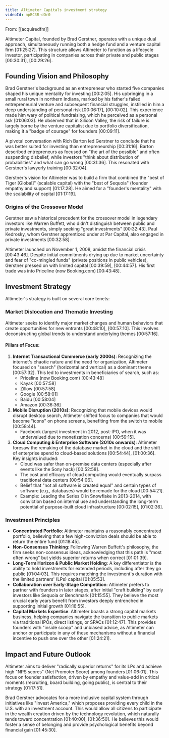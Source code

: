 ```yaml
---
title: Altimeter Capitals investment strategy
videoId: npBC3R-dOr0
---
```


From: [[acquiredfm]] <br/> 

Altimeter Capital, founded by Brad Gerstner, operates with a unique dual approach, simultaneously running both a hedge fund and a venture capital firm <a class="yt-timestamp" data-t="01:25:27">[01:25:27]</a>. This structure allows Altimeter to function as a lifecycle investor, participating in companies across their private and public stages <a class="yt-timestamp" data-t="00:30:31">[00:30:31]</a>, <a class="yt-timestamp" data-t="00:29:26">[00:29:26]</a>.

## Founding Vision and Philosophy

Brad Gerstner's background as an entrepreneur who started five companies shaped his unique mentality for investing <a class="yt-timestamp" data-t="00:2:05">[00:2:05]</a>.
His upbringing in a small rural town in northern Indiana, marked by his father's failed entrepreneurial venture and subsequent financial struggles, instilled in him a deep understanding of personal risk <a class="yt-timestamp" data-t="00:06:17">[00:06:17]</a>, <a class="yt-timestamp" data-t="00:10:02">[00:10:02]</a>. This experience made him wary of political fundraising, which he perceived as a personal ask <a class="yt-timestamp" data-t="01:06:03">[01:06:03]</a>. He observed that in Silicon Valley, the risk of failure is largely borne by the venture capitalist due to portfolio diversification, making it a "badge of courage" for founders <a class="yt-timestamp" data-t="00:09:11">[00:09:11]</a>.

A pivotal conversation with Rich Barton led Gerstner to conclude that he was better suited for investing than entrepreneurship <a class="yt-timestamp" data-t="00:31:16">[00:31:16]</a>. Barton described entrepreneurs as focused on "the art of the possible" and often suspending disbelief, while investors "think about distribution of probabilities" and what can go wrong <a class="yt-timestamp" data-t="00:31:36">[00:31:36]</a>. This resonated with Gerstner's lawyerly training <a class="yt-timestamp" data-t="00:32:04">[00:32:04]</a>.

Gerstner's vision for Altimeter was to build a firm that combined the "best of Tiger [Global]" (scalable capital) with the "best of Sequoia" (founder empathy and support) <a class="yt-timestamp" data-t="01:17:28">[01:17:28]</a>. He aimed for a "founder's mentality" with the scalability of capital <a class="yt-timestamp" data-t="01:17:19">[01:17:19]</a>.

### Origins of the Crossover Model
Gerstner saw a historical precedent for the crossover model in legendary investors like Warren Buffett, who didn't distinguish between public and private investments, simply seeking "great investments" <a class="yt-timestamp" data-t="00:32:43">[00:32:43]</a>. Paul Kedrosky, whom Gerstner apprenticed under at Par Capital, also engaged in private investments <a class="yt-timestamp" data-t="00:32:58">[00:32:58]</a>.

Altimeter launched on November 1, 2008, amidst the financial crisis <a class="yt-timestamp" data-t="00:43:46">[00:43:46]</a>. Despite initial commitments drying up due to market uncertainty and fear of "co-mingled funds" (private positions in public vehicles), Gerstner pressed on with limited capital <a class="yt-timestamp" data-t="00:39:59">[00:39:59]</a>, <a class="yt-timestamp" data-t="00:44:57">[00:44:57]</a>. His first trade was into Priceline (now Booking.com) <a class="yt-timestamp" data-t="00:43:48">[00:43:48]</a>.

## Investment Strategy

Altimeter's strategy is built on several core tenets:

### Market Dislocation and Thematic Investing
Altimeter seeks to identify major market changes and human behaviors that create opportunities for new entrants <a class="yt-timestamp" data-t="00:48:10">[00:48:10]</a>, <a class="yt-timestamp" data-t="00:57:10">[00:57:10]</a>. This involves deconstructing global trends to understand underlying themes <a class="yt-timestamp" data-t="00:57:16">[00:57:16]</a>.

#### Pillars of Focus:
1.  **Internet Transactional Commerce (early 2000s)**: Recognizing the internet's chaotic nature and the need for organization, Altimeter focused on "search" (horizontal and vertical) as a dominant theme <a class="yt-timestamp" data-t="00:57:32">[00:57:32]</a>. This led to investments in beneficiaries of search, such as:
    *   Priceline (now Booking.com) <a class="yt-timestamp" data-t="00:43:48">[00:43:48]</a>
    *   Kayak <a class="yt-timestamp" data-t="00:57:58">[00:57:58]</a>
    *   Zillow <a class="yt-timestamp" data-t="00:57:58">[00:57:58]</a>
    *   Google <a class="yt-timestamp" data-t="00:58:01">[00:58:01]</a>
    *   Baidu <a class="yt-timestamp" data-t="00:58:04">[00:58:04]</a>
    *   Amazon <a class="yt-timestamp" data-t="00:36:36">[00:36:36]</a>
2.  **Mobile Disruption (2010s)**: Recognizing that mobile devices would disrupt desktop search, Altimeter shifted focus to companies that would become "icons" on phone screens, benefiting from the switch to mobile <a class="yt-timestamp" data-t="00:58:44">[00:58:44]</a>.
    *   Facebook (largest investment in 2012, post-IPO, when it was undervalued due to monetization concerns) <a class="yt-timestamp" data-t="00:59:15">[00:59:15]</a>.
3.  **Cloud Computing & Enterprise Software (2010s onwards)**: Altimeter foresaw the remaking of the database market in the cloud and the shift of enterprise spend to cloud-based solutions <a class="yt-timestamp" data-t="00:54:44">[00:54:44]</a>, <a class="yt-timestamp" data-t="01:00:36">[01:00:36]</a>. Key insights included:
    *   Cloud was safer than on-premise data centers (especially after events like the Sony hack) <a class="yt-timestamp" data-t="00:52:58">[00:52:58]</a>.
    *   The cost and efficacy of cloud computing would eventually surpass traditional data centers <a class="yt-timestamp" data-t="00:54:06">[00:54:06]</a>.
    *   Belief that "not all software is created equal" and certain types of software (e.g., databases) would be remade for the cloud <a class="yt-timestamp" data-t="00:54:21">[00:54:21]</a>.
    *   Example: Leading the Series C in Snowflake in 2013-2014, with conviction based on internal use and understanding the long-term potential of purpose-built cloud infrastructure <a class="yt-timestamp" data-t="00:02:15">[00:02:15]</a>, <a class="yt-timestamp" data-t="01:02:36">[01:02:36]</a>.

### Investment Principles
*   **Concentrated Portfolio**: Altimeter maintains a reasonably concentrated portfolio, believing that a few high-conviction deals should be able to return the entire fund <a class="yt-timestamp" data-t="01:18:45">[01:18:45]</a>.
*   **Non-Consensus Thinking**: Following Warren Buffett's philosophy, the firm seeks non-consensus ideas, acknowledging that this path is "most often wrong" but yields superior returns when correct <a class="yt-timestamp" data-t="01:01:39">[01:01:39]</a>.
*   **Long-Term Horizon & Public Market Holding**: A key differentiator is the ability to hold investments for extended periods, including after they go public <a class="yt-timestamp" data-t="01:04:03">[01:04:03]</a>. This requires matching the investment's duration with the limited partners' (LPs) capital <a class="yt-timestamp" data-t="01:05:53">[01:05:53]</a>.
*   **Collaboration over Early-Stage Competition**: Altimeter prefers to partner with founders in later stages, after initial "craft building" by early investors like Sequoia or Benchmark <a class="yt-timestamp" data-t="01:15:55">[01:15:55]</a>. They believe the most crucial early years benefit from investors deeply entrenched in supporting initial growth <a class="yt-timestamp" data-t="01:16:55">[01:16:55]</a>.
*   **Capital Markets Expertise**: Altimeter boasts a strong capital markets business, helping companies navigate the transition to public markets via traditional IPOs, direct listings, or SPACs <a class="yt-timestamp" data-t="01:12:47">[01:12:47]</a>. This provides founders with "inside scoop" and unbiased advice, as Altimeter can anchor or participate in any of these mechanisms without a financial incentive to push one over the other <a class="yt-timestamp" data-t="01:24:21">[01:24:21]</a>.

## Impact and Future Outlook

Altimeter aims to deliver "radically superior returns" for its LPs and achieve high "NPS scores" (Net Promoter Score) among founders <a class="yt-timestamp" data-t="01:06:01">[01:06:01]</a>. This focus on founder satisfaction, driven by empathy and value-add in critical moments (recruiting, board building, going public), is central to their strategy <a class="yt-timestamp" data-t="01:17:51">[01:17:51]</a>.

Brad Gerstner advocates for a more inclusive capital system through initiatives like "Invest America," which proposes providing every child in the U.S. with an investment account. This would allow all citizens to participate in the wealth creation driven by the technology revolution, which naturally tends toward concentration <a class="yt-timestamp" data-t="01:40:00">[01:40:00]</a>, <a class="yt-timestamp" data-t="01:36:50">[01:36:50]</a>. He believes this would foster a sense of belonging and provide psychological benefits beyond financial gain <a class="yt-timestamp" data-t="01:45:30">[01:45:30]</a>.